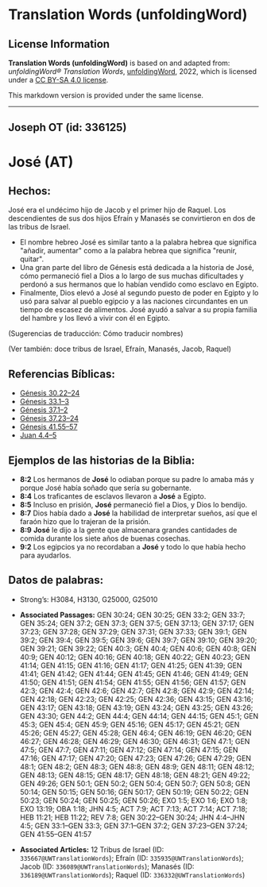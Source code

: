 # Translation Words (unfoldingWord)

## License Information

**Translation Words (unfoldingWord)** is based on and adapted from: _unfoldingWord® Translation Words_, [unfoldingWord](https://unfoldingword.org/utw), 2022, which is licensed under a [CC BY-SA 4.0 license](https://creativecommons.org/licenses/by-sa/4.0/legalcode.en).

This markdown version is provided under the same license.



--------------------------------

## Joseph OT (id: 336125)

José (AT)
=========

Hechos:
-------

José era el undécimo hijo de Jacob y el primer hijo de Raquel. Los descendientes de sus dos hijos Efraín y Manasés se convirtieron en dos de las tribus de Israel.

* El nombre hebreo José es similar tanto a la palabra hebrea que significa "añadir, aumentar" como a la palabra hebrea que significa "reunir, quitar".
* Una gran parte del libro de Génesis está dedicada a la historia de José, cómo permaneció fiel a Dios a lo largo de sus muchas dificultades y perdonó a sus hermanos que lo habían vendido como esclavo en Egipto.
* Finalmente, Dios elevó a José al segundo puesto de poder en Egipto y lo usó para salvar al pueblo egipcio y a las naciones circundantes en un tiempo de escasez de alimentos. José ayudó a salvar a su propia familia del hambre y los llevó a vivir con él en Egipto.

(Sugerencias de traducción: Cómo traducir nombres)

(Ver también: doce tribus de Israel, Efraín, Manasés, Jacob, Raquel)

Referencias Bíblicas:
---------------------

* [Génesis 30\.22–24](https://ref.ly/Gen30:22-Gen30:24)
* [Génesis 33\.1–3](https://ref.ly/Gen33:1-Gen33:3)
* [Génesis 37\.1–2](https://ref.ly/Gen37:1-Gen37:2)
* [Génesis 37\.23–24](https://ref.ly/Gen37:23-Gen37:24)
* [Génesis 41\.55–57](https://ref.ly/Gen41:55-Gen41:57)
* [Juan 4\.4–5](https://ref.ly/John4:4-John4:5)

Ejemplos de las historias de la Biblia:
---------------------------------------

* **8:2** Los hermanos de **José** lo odiaban porque su padre lo amaba más y porque José había soñado que sería su gobernante.
* **8:4** Los traficantes de esclavos llevaron a **José** a Egipto.
* **8:5** Incluso en prisión, **José** permaneció fiel a Dios, y Dios lo bendijo.
* **8:7** Dios había dado a **José** la habilidad de interpretar sueños, así que el faraón hizo que lo trajeran de la prisión.
* **8:9** **José** le dijo a la gente que almacenara grandes cantidades de comida durante los siete años de buenas cosechas.
* **9:2** Los egipcios ya no recordaban a **José** y todo lo que había hecho para ayudarlos.

Datos de palabras:
------------------

* Strong’s: H3084, H3130, G25000, G25010

* **Associated Passages:** GEN 30:24; GEN 30:25; GEN 33:2; GEN 33:7; GEN 35:24; GEN 37:2; GEN 37:3; GEN 37:5; GEN 37:13; GEN 37:17; GEN 37:23; GEN 37:28; GEN 37:29; GEN 37:31; GEN 37:33; GEN 39:1; GEN 39:2; GEN 39:4; GEN 39:5; GEN 39:6; GEN 39:7; GEN 39:10; GEN 39:20; GEN 39:21; GEN 39:22; GEN 40:3; GEN 40:4; GEN 40:6; GEN 40:8; GEN 40:9; GEN 40:12; GEN 40:16; GEN 40:18; GEN 40:22; GEN 40:23; GEN 41:14; GEN 41:15; GEN 41:16; GEN 41:17; GEN 41:25; GEN 41:39; GEN 41:41; GEN 41:42; GEN 41:44; GEN 41:45; GEN 41:46; GEN 41:49; GEN 41:50; GEN 41:51; GEN 41:54; GEN 41:55; GEN 41:56; GEN 41:57; GEN 42:3; GEN 42:4; GEN 42:6; GEN 42:7; GEN 42:8; GEN 42:9; GEN 42:14; GEN 42:18; GEN 42:23; GEN 42:25; GEN 42:36; GEN 43:15; GEN 43:16; GEN 43:17; GEN 43:18; GEN 43:19; GEN 43:24; GEN 43:25; GEN 43:26; GEN 43:30; GEN 44:2; GEN 44:4; GEN 44:14; GEN 44:15; GEN 45:1; GEN 45:3; GEN 45:4; GEN 45:9; GEN 45:16; GEN 45:17; GEN 45:21; GEN 45:26; GEN 45:27; GEN 45:28; GEN 46:4; GEN 46:19; GEN 46:20; GEN 46:27; GEN 46:28; GEN 46:29; GEN 46:30; GEN 46:31; GEN 47:1; GEN 47:5; GEN 47:7; GEN 47:11; GEN 47:12; GEN 47:14; GEN 47:15; GEN 47:16; GEN 47:17; GEN 47:20; GEN 47:23; GEN 47:26; GEN 47:29; GEN 48:1; GEN 48:2; GEN 48:3; GEN 48:8; GEN 48:9; GEN 48:11; GEN 48:12; GEN 48:13; GEN 48:15; GEN 48:17; GEN 48:18; GEN 48:21; GEN 49:22; GEN 49:26; GEN 50:1; GEN 50:2; GEN 50:4; GEN 50:7; GEN 50:8; GEN 50:14; GEN 50:15; GEN 50:16; GEN 50:17; GEN 50:19; GEN 50:22; GEN 50:23; GEN 50:24; GEN 50:25; GEN 50:26; EXO 1:5; EXO 1:6; EXO 1:8; EXO 13:19; OBA 1:18; JHN 4:5; ACT 7:9; ACT 7:13; ACT 7:14; ACT 7:18; HEB 11:21; HEB 11:22; REV 7:8; GEN 30:22–GEN 30:24; JHN 4:4–JHN 4:5; GEN 33:1–GEN 33:3; GEN 37:1–GEN 37:2; GEN 37:23–GEN 37:24; GEN 41:55–GEN 41:57
* **Associated Articles:** 12 Tribus de Israel (ID: `335667@UWTranslationWords`); Efraín (ID: `335935@UWTranslationWords`); Jacob (ID: `336089@UWTranslationWords`); Manasés (ID: `336189@UWTranslationWords`); Raquel (ID: `336332@UWTranslationWords`)

